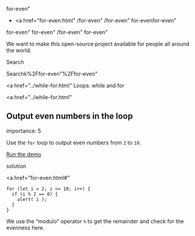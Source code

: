 for-even"

-   <a href="for-even.html"
    /for-even"
    /for-even"
    for-evenfor-even"

<!-- -->

for-even"
for-even"
/for-even"
for-even"

We want to make this open-source project available for people all around the world.

Search

Searchk%2Ffor-even"%2Ffor-even" </a>

<a href="../while-for.html" Loops: while and for</span></a>

<a href="../while-for.html"

## Output even numbers in the loop

<span class="task__importance" title="How important is the task, from 1 to 5">importance: 5</span>

Use the `for` loop to output even numbers from `2` to `10`.

[Run the demo](for-even.html#)

solution

<a href="for-even.html#"
<a href="for-even.html#" class="toolbar__button toolbar__button_edit" title="open in sandbox"></a>

    for (let i = 2; i <= 10; i++) {
      if (i % 2 == 0) {
        alert( i );
      }
    }

We use the “modulo” operator `%` to get the remainder and check for the evenness here.
